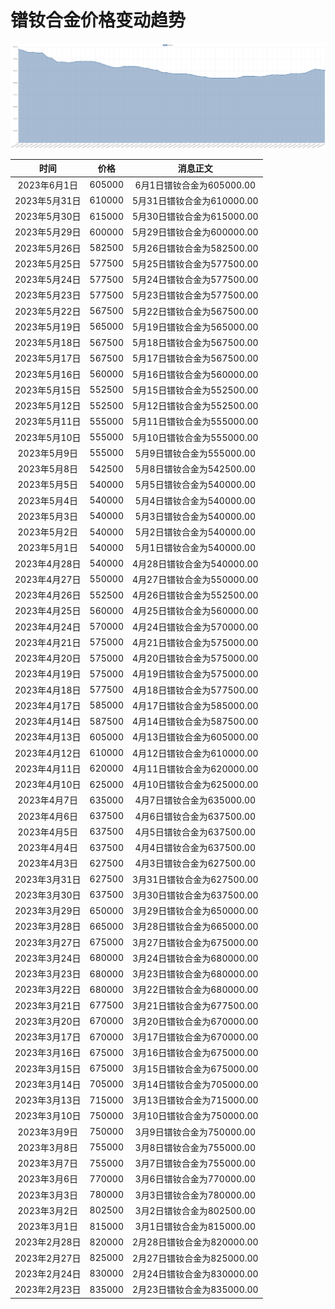 # 镨钕合金价格变动趋势 



![praseodymiumNeodymiumAlloy-镨钕合金](../../img/praseodymiumNeodymiumAlloy.png)



| 时间 | 价格 | 消息正文 |
|:--:|:--:|:--:|
|2023年6月1日|605000|6月1日镨钕合金为605000.00|
|2023年5月31日|610000|5月31日镨钕合金为610000.00|
|2023年5月30日|615000|5月30日镨钕合金为615000.00|
|2023年5月29日|600000|5月29日镨钕合金为600000.00|
|2023年5月26日|582500|5月26日镨钕合金为582500.00|
|2023年5月25日|577500|5月25日镨钕合金为577500.00|
|2023年5月24日|577500|5月24日镨钕合金为577500.00|
|2023年5月23日|577500|5月23日镨钕合金为577500.00|
|2023年5月22日|567500|5月22日镨钕合金为567500.00|
|2023年5月19日|565000|5月19日镨钕合金为565000.00|
|2023年5月18日|567500|5月18日镨钕合金为567500.00|
|2023年5月17日|567500|5月17日镨钕合金为567500.00|
|2023年5月16日|560000|5月16日镨钕合金为560000.00|
|2023年5月15日|552500|5月15日镨钕合金为552500.00|
|2023年5月12日|552500|5月12日镨钕合金为552500.00|
|2023年5月11日|555000|5月11日镨钕合金为555000.00|
|2023年5月10日|555000|5月10日镨钕合金为555000.00|
|2023年5月9日|555000|5月9日镨钕合金为555000.00|
|2023年5月8日|542500|5月8日镨钕合金为542500.00|
|2023年5月5日|540000|5月5日镨钕合金为540000.00|
|2023年5月4日|540000|5月4日镨钕合金为540000.00|
|2023年5月3日|540000|5月3日镨钕合金为540000.00|
|2023年5月2日|540000|5月2日镨钕合金为540000.00|
|2023年5月1日|540000|5月1日镨钕合金为540000.00|
|2023年4月28日|540000|4月28日镨钕合金为540000.00|
|2023年4月27日|550000|4月27日镨钕合金为550000.00|
|2023年4月26日|552500|4月26日镨钕合金为552500.00|
|2023年4月25日|560000|4月25日镨钕合金为560000.00|
|2023年4月24日|570000|4月24日镨钕合金为570000.00|
|2023年4月21日|575000|4月21日镨钕合金为575000.00|
|2023年4月20日|575000|4月20日镨钕合金为575000.00|
|2023年4月19日|575000|4月19日镨钕合金为575000.00|
|2023年4月18日|577500|4月18日镨钕合金为577500.00|
|2023年4月17日|585000|4月17日镨钕合金为585000.00|
|2023年4月14日|587500|4月14日镨钕合金为587500.00|
|2023年4月13日|605000|4月13日镨钕合金为605000.00|
|2023年4月12日|610000|4月12日镨钕合金为610000.00|
|2023年4月11日|620000|4月11日镨钕合金为620000.00|
|2023年4月10日|625000|4月10日镨钕合金为625000.00|
|2023年4月7日|635000|4月7日镨钕合金为635000.00|
|2023年4月6日|637500|4月6日镨钕合金为637500.00|
|2023年4月5日|637500|4月5日镨钕合金为637500.00|
|2023年4月4日|637500|4月4日镨钕合金为637500.00|
|2023年4月3日|627500|4月3日镨钕合金为627500.00|
|2023年3月31日|627500|3月31日镨钕合金为627500.00|
|2023年3月30日|637500|3月30日镨钕合金为637500.00|
|2023年3月29日|650000|3月29日镨钕合金为650000.00|
|2023年3月28日|665000|3月28日镨钕合金为665000.00|
|2023年3月27日|675000|3月27日镨钕合金为675000.00|
|2023年3月24日|680000|3月24日镨钕合金为680000.00|
|2023年3月23日|680000|3月23日镨钕合金为680000.00|
|2023年3月22日|680000|3月22日镨钕合金为680000.00|
|2023年3月21日|677500|3月21日镨钕合金为677500.00|
|2023年3月20日|670000|3月20日镨钕合金为670000.00|
|2023年3月17日|670000|3月17日镨钕合金为670000.00|
|2023年3月16日|675000|3月16日镨钕合金为675000.00|
|2023年3月15日|675000|3月15日镨钕合金为675000.00|
|2023年3月14日|705000|3月14日镨钕合金为705000.00|
|2023年3月13日|715000|3月13日镨钕合金为715000.00|
|2023年3月10日|750000|3月10日镨钕合金为750000.00|
|2023年3月9日|750000|3月9日镨钕合金为750000.00|
|2023年3月8日|755000|3月8日镨钕合金为755000.00|
|2023年3月7日|755000|3月7日镨钕合金为755000.00|
|2023年3月6日|770000|3月6日镨钕合金为770000.00|
|2023年3月3日|780000|3月3日镨钕合金为780000.00|
|2023年3月2日|802500|3月2日镨钕合金为802500.00|
|2023年3月1日|815000|3月1日镨钕合金为815000.00|
|2023年2月28日|820000|2月28日镨钕合金为820000.00|
|2023年2月27日|825000|2月27日镨钕合金为825000.00|
|2023年2月24日|830000|2月24日镨钕合金为830000.00|
|2023年2月23日|835000|2月23日镨钕合金为835000.00|